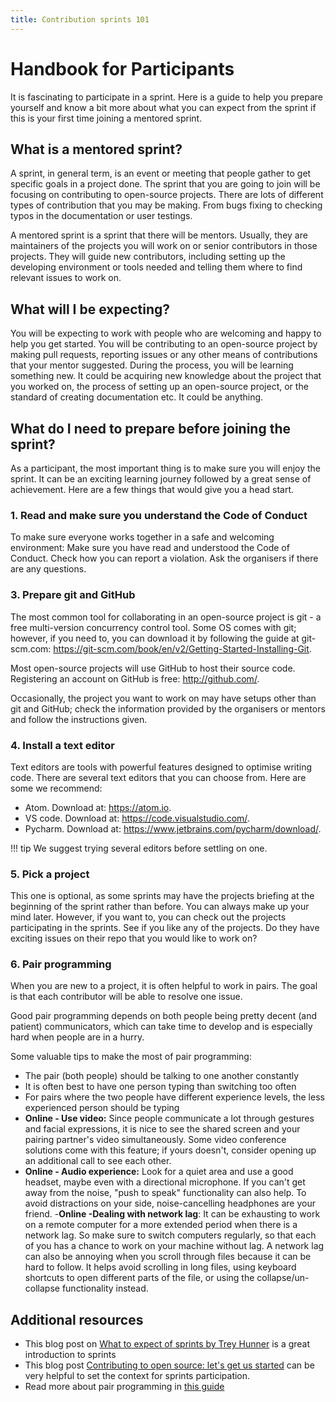 ```yaml
---
title: Contribution sprints 101
---
```


# Handbook for Participants

It is fascinating to participate in a sprint. Here is a guide to help you prepare yourself and know a bit more about what you can expect from the sprint if this is your first time joining a mentored sprint.

## What is a mentored sprint?

A sprint, in general term, is an event or meeting that people gather to get specific goals in a project done. The sprint that you are going to join will be focusing on contributing to open-source projects. There are lots of different types of contribution that you may be making. From bugs fixing to checking typos in the documentation or user testings.

A mentored sprint is a sprint that there will be mentors. Usually, they are maintainers of the projects you will work on or senior contributors in those projects. They will guide new contributors, including setting up the developing environment or tools needed and telling them where to find relevant issues to work on.

## What will I be expecting?

You will be expecting to work with people who are welcoming and happy to help you get started. You will be contributing to an open-source project by making pull requests, reporting issues or any other means of contributions that your mentor suggested. During the process, you will be learning something new. It could be acquiring new knowledge about the project that you worked on, the process of setting up an open-source project, or the standard of creating documentation etc. It could be anything.

## What do I need to prepare before joining the sprint?

As a participant, the most important thing is to make sure you will enjoy the sprint.  It can be an exciting learning journey followed by a great sense of achievement. Here are a few things that would give you a head start.

### 1. Read and make sure you understand the Code of Conduct

To make sure everyone works together in a safe and welcoming environment:
Make sure you have read and understood the Code of Conduct.
Check how you can report a violation.
Ask the organisers if there are any questions.

<!-- ### 2. Prepare the conferencing and chatting tools

Since we will carry out the sprint online before you can join, make sure you have installed the conferencing and chatting tools used during the sprint. Usually, using the tools with their corresponding desktop app can ensure connection and function stability over the browser version. Therefore we highly recommend you have those installed. If you have to register a free account for login, go ahead and do so. -->

### 3. Prepare git and GitHub

The most common tool for collaborating in an open-source project is git - a free multi-version concurrency control tool. Some OS comes with git; however, if you need to, you can download it by following the guide at git-scm.com: <https://git-scm.com/book/en/v2/Getting-Started-Installing-Git>.

Most open-source projects will use GitHub to host their source code. Registering an account on GitHub is free: <http://github.com/>.

Occasionally, the project you want to work on may have setups other than git and GitHub; check the information provided by the organisers or mentors and follow the instructions given.

### 4. Install a text editor

Text editors are tools with powerful features designed to optimise writing code. There are several text editors that you can choose from. Here are some we recommend:

- Atom. Download at: <https://atom.io>.
- VS code. Download at: <https://code.visualstudio.com/>.
- Pycharm. Download at: <https://www.jetbrains.com/pycharm/download/>.

!!! tip
    We suggest trying several editors before settling on one.

### 5. Pick a project

This one is optional, as some sprints may have the projects briefing at the beginning of the sprint rather than before. You can always make up your mind later. However, if you want to, you can check out the projects participating in the sprints. See if you like any of the projects. Do they have exciting issues on their repo that you would like to work on?

### 6. Pair programming

When you are new to a project, it is often helpful to work in pairs.  The goal is that each contributor will be able to resolve one issue.

Good pair programming depends on both people being pretty decent (and patient) communicators, which can take time to develop and is especially hard when people are in a hurry.

Some valuable tips to make the most of pair programming:

- The pair (both people) should be talking to one another constantly
- It is often best to have one person typing than switching too often
- For pairs where the two people have different experience levels, the less experienced person should be typing
- **Online - Use video:** Since people communicate a lot through gestures and facial expressions, it is nice to see the shared screen and your pairing partner's video simultaneously. Some video conference solutions come with this feature; if yours doesn't, consider opening up an additional call to see each other.
- **Online - Audio experience:** Look for a quiet area and use a good headset, maybe even with a directional microphone. If you can't get away from the noise, "push to speak" functionality can also help. To avoid distractions on your side, noise-cancelling headphones are your friend.
-**Online -Dealing with network lag**: It can be exhausting to work on a remote computer for a more extended period when there is a network lag. So make sure to switch computers regularly, so that each of you has a chance to work on your machine without lag. A network lag can also be annoying when you scroll through files because it can be hard to follow. It helps avoid scrolling in long files, using keyboard shortcuts to open different parts of the file, or using the collapse/un-collapse functionality instead.

## Additional resources

- This blog post on [What to expect of sprints by Trey Hunner](https://treyhunner.com/2019/04/making-the-most-of-the-pycon-sprints/) is a great introduction to sprints
- This blog post [Contributing to open source: let's get us started](https://dev.to/azure/contributing-to-open-source-projects-let-s-get-us-all-started-13ff) can be very helpful to set the context for sprints participation.
- Read more about pair programming in [this guide](https://medium.com/@weblab_tech/pair-programming-guide-a76ca43ff389)
